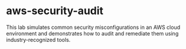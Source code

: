 # aws-security-audit
This lab simulates common security misconfigurations in an AWS cloud environment and demonstrates how to audit and remediate them using industry-recognized tools.
